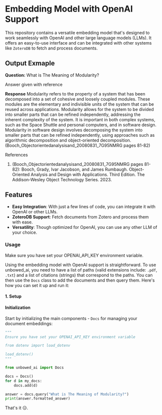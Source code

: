 # Embedding Model with OpenAI Support

This repository contains a versatile embedding model that's designed to work seamlessly with OpenAI and other large language models (LLMs). It offers an easy-to-use interface and can be integrated with other systems like `ZoteroDB` to fetch and process documents.

## Output Exmaple
**Question:**
What is The Meaning of Modularity?

Answer given with reference

**Response**
Modularity refers to the property of a system that has been decomposed into a set of cohesive and loosely coupled modules. These modules are the elementary and indivisible units of the system that can be reused across applications. Modularity allows for the system to be divided into smaller parts that can be refined independently, addressing the inherent complexity of the system. It is important in both complex systems, such as the Space Shuttle and personal computers, and in software design. Modularity in software design involves decomposing the system into smaller parts that can be refined independently, using approaches such as algorithmic decomposition and object-oriented decomposition. (Booch_Objectorientedanalysisand_20080831_7G95NMRG pages 81-82)

References

1. (Booch_Objectorientedanalysisand_20080831_7G95NMRG pages 81-82): Booch, Grady, Ivar Jacobson, and James Rumbaugh. Object-Oriented Analysis and Design with Applications. Third Edition. The Addison-Wesley Object Technology Series. 2023.


## Features

- **Easy Integration**: With just a few lines of code, you can integrate it with OpenAI or other LLMs.
- **ZoteroDB Support**: Fetch documents from Zotero and process them with ease.
- **Versatility**: Though optimized for OpenAI, you can use any other LLM of your choice.

### Usage

Make sure you have set your OPENAI_API_KEY environment variable.

Using the embedding model with OpenAI support is straightforward. To use unbowed_ai, you need to have a list of paths (valid extensions include: `.pdf`, `.txt`) and a list of citations (strings) that correspond to the paths. You can then use the `Docs` class to add the documents and then query them. Here's how you can set it up and run it:

#### 1. **Setup**

#### Initialization

Start by initializing the main components - `Docs` for managing your document embeddings:

```python
"""
Ensure you have set your OPENAI_API_KEY environment variable

from dotenv import load_dotenv

load_dotenv()
"""

from unbowed_ai import Docs

docs = Docs()
for d in my_docs:
    docs.add(d)

answer = docs.query("What is The Meaning of Modularity?")
print(answer.formatted_answer)
```
That's it 😑.
